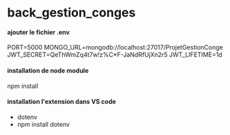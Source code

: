 # back_gestion_conges

#### ajouter le fichier .env

PORT=5000
MONGO_URL=mongodb://localhost:27017/ProjetGestionConge
JWT_SECRET=QeThWmZq4t7w!z%C*F-JaNdRfUjXn2r5
JWT_LIFETIME=1d

#### installation de node module

npm install
#### installation l'extension dans VS code  
- dotenv 
- npm install dotenv

#### 

